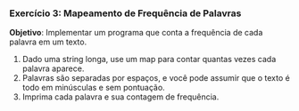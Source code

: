 ### Exercício 3: Mapeamento de Frequência de Palavras

**Objetivo**: Implementar um programa que conta a frequência de cada palavra em um texto.

1. Dado uma string longa, use um map para contar quantas vezes cada palavra aparece.
2. Palavras são separadas por espaços, e você pode assumir que o texto é todo em minúsculas e sem pontuação.
3. Imprima cada palavra e sua contagem de frequência.